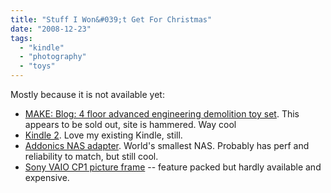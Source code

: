 ```yaml
---
title: "Stuff I Won&#039;t Get For Christmas"
date: "2008-12-23"
tags: 
  - "kindle"
  - "photography"
  - "toys"
---
```


Mostly because it is not available yet:

- [MAKE: Blog: 4 floor advanced engineering demolition toy set](http://blog.makezine.com/archive/2008/12/4_floor_advanced_engineering_demoli.html?CMP=OTC-0D6B48984890). This appears to be sold out, site is hammered. Way cool
- [Kindle 2](http://www.techcrunch.com/2008/11/25/amazon-kindle-2-slated-for-early-q1/). Love my existing Kindle, still.
- [Addonics NAS adapter](http://www.ubergizmo.com/15/archives/2008/12/addonics_nas_adapter.html). World's smallest NAS. Probably has perf and reliability to match, but still cool.
- [Sony VAIO CP1 picture frame](http://www.coolest-gadgets.com/20080904/sony-vaio-cp1-digital-photo-frame/) -- feature packed but hardly available and expensive.
